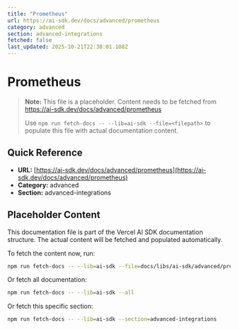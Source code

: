 ```yaml
---
title: "Prometheus"
url: https://ai-sdk.dev/docs/advanced/prometheus
category: advanced
section: advanced-integrations
fetched: false
last_updated: 2025-10-21T22:38:01.108Z
---
```


# Prometheus

> **Note:** This file is a placeholder. Content needs to be fetched from https://ai-sdk.dev/docs/advanced/prometheus
>
> Use `npm run fetch-docs -- --lib=ai-sdk --file=<filepath>` to populate this file with actual documentation content.

## Quick Reference

- **URL:** [https://ai-sdk.dev/docs/advanced/prometheus](https://ai-sdk.dev/docs/advanced/prometheus)
- **Category:** advanced
- **Section:** advanced-integrations

## Placeholder Content

This documentation file is part of the Vercel AI SDK documentation structure.
The actual content will be fetched and populated automatically.

To fetch the content now, run:

```bash
npm run fetch-docs -- --lib=ai-sdk --file=docs/libs/ai-sdk/advanced/prometheus.md
```

Or fetch all documentation:

```bash
npm run fetch-docs -- --lib=ai-sdk --all
```

Or fetch this specific section:

```bash
npm run fetch-docs -- --lib=ai-sdk --section=advanced-integrations
```
